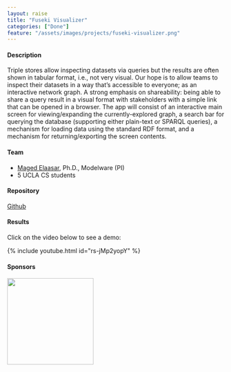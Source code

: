 ```yaml
---
layout: raise
title: "Fuseki Visualizer"
categories: ["Done"]
feature: "/assets/images/projects/fuseki-visualizer.png"
---
```


#### Description

Triple stores allow inspecting datasets via queries but the results are often shown in tabular format, i.e., not very visual. Our hope is to allow teams to inspect their datasets in a way that’s accessible to everyone; as an interactive network graph. A strong emphasis on shareability: being able to share a query result in a visual format with stakeholders with a simple link that can be opened in a browser. The app will consist of an interactive main screen for viewing/expanding the currently-explored graph, a search bar for querying the database (supporting either plain-text or SPARQL queries), a mechanism for loading data using the standard RDF format, and a mechanism for returning/exporting the screen contents.

#### Team

- [Maged Elaasar](/maged-elaasar.html), Ph.D., Modelware (PI)
- 5 UCLA CS students

#### Repository

[Github](https://github.com/omerdemirkan/cs-130-project)

#### Results

Click on the video below to see a demo:

{% include youtube.html id="rs-jMp2yopY" %}

#### Sponsors

[<img width="200px" src="https://brand.ucla.edu/images/logos-and-marks/campus-logo.jpg"/>](https://www.ucla.edu/)